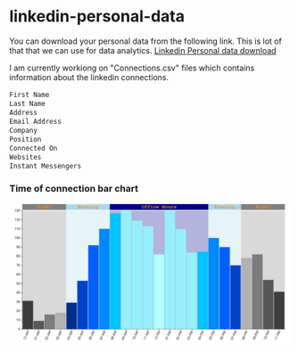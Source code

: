 # linkedin-personal-data
You can download your personal data from the following link. This is lot of that that we can use for data analytics.
[Linkedin Personal data download](https://www.linkedin.com/psettings/member-data)

I am currently workiong on "Connections.csv" files which contains information about the linkedin connections.

```
First Name
Last Name
Address
Email Address
Company
Position
Connected On
Websites
Instant Messengers
```
### Time of connection bar chart
![alt text](connectTimeBarChart.png "Time of connection bar chart")
